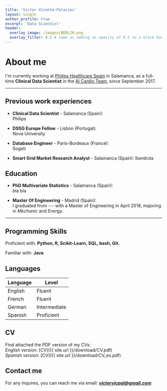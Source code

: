 ```yaml
---
title: 'Victor Vicente-Palacios'
layout: single
author_profile: true
excerpt: 'Data Scientist'
header:
  overlay_image: /images/BERLIN.png
  overlay_filter: 0.5 # same as adding an opacity of 0.5 to a black background
---
```


# About me

I'm currently working at [Philips Healthcare Spain](https://www.philips.es/) in Salamanca, as a full-time **Clinical Data Scientist** in the [AI Cardio Team](https://IA-Cardiologia-husa.github.io), since September 2017.

---

## Previous work experiences

- **Clinical Data Scientist** - Salamanca (Spain):  
  Philips

- **DSSG Europe Fellow** - Lisbon (Portugal):  
  Nova University

- **Database Engineer** - Paris-Bordeaux (France):  
  Sogeti

- **Smart Grid Market Research Analyst** - Salamanca (Spain):
  Iberdrola

## Education

- **PhD Multivariate Statistics** - Salamanca (Spain):  
  bla bla

- **Master Of Engineering** - Madrid (Spain):  
  I graduated from --- with a Master of Engineering in April 2018, majoring in *Mechanic* and *Energy*.

---

## Programming Skills

Proficient with: **Python, R, Scikit-Learn, SQL, bash, Git.**

Familiar with: **Java**

## Languages

| Language | Level  |
|----------|--------|
| English  | Fluent |
| French   | Fluent |
| German | Intermediate |
| Spanish  | Proficient |

## CV

Find attached the PDF version of my CVs:  
*English version*: [CV]({{ site.url }}/download/CV.pdf)  
*Spanish version*: [CV]({{ site.url }}/download/CV_es.pdf)

## Contact me

For any inquires, you can reach me via email: **_[victorvicpal@gmail.com](mailto:victorvicpal@gmail.com)_**
